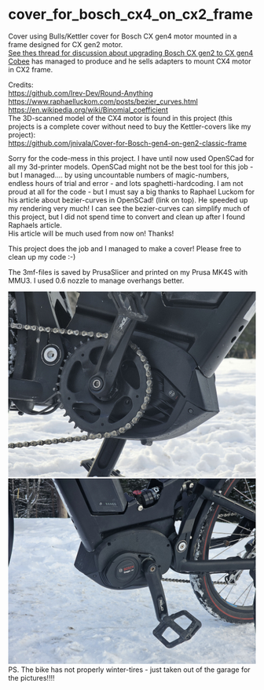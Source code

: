 # cover_for_bosch_cx4_on_cx2_frame
Cover using Bulls/Kettler cover for Bosch CX gen4 motor mounted in a frame designed for CX gen2 motor. <br />
[See thes thread for discussion about upgrading Bosch CX gen2 to CX gen4](https://www.emtbforums.com/threads/anyone-ever-replaced-a-cx-gen-2-for-the-new-gen-4.20513/) <br />
[Cobee](https://www.emtbforums.com/members/cobee.29868/) has managed to produce and he sells adapters to mount CX4 motor in CX2 frame. <br />

Credits: <br />
https://github.com/Irev-Dev/Round-Anything <br />
https://www.raphaelluckom.com/posts/bezier_curves.html <br />
https://en.wikipedia.org/wiki/Binomial_coefficient <br />
The 3D-scanned model of the CX4 motor is found in this project (this projects is a complete cover without need to buy the Kettler-covers like my project): <br />
https://github.com/jnivala/Cover-for-Bosch-gen4-on-gen2-classic-frame

Sorry for the code-mess in this project. I have until now used OpenSCad for all my 3d-printer models.
OpenSCad might not be the best tool for this job - but I managed.... by using uncountable numbers of magic-numbers, endless hours of trial and error - and lots spaghetti-hardcoding.
I am not proud at all for the code - but I must say a big thanks to Raphael Luckom for his article about bezier-curves in OpenSCad! (link on top). He speeded up my rendering very much!
I can see the bezier-curves can simplify much of this project, but I did not spend time to convert and clean up after I found Raphaels article.<br />
His article will be much used from now on! Thanks! 

This project does the job and I managed to make a cover! Please free to clean up my code :-)

The 3mf-files is saved by PrusaSlicer and printed on my Prusa MK4S with MMU3. I used 0.6 nozzle to manage overhangs better.


![Cover gen4 right](img/20250313_151951_DxO.jpg?raw=true "Cover gen4 on gen2 frame right")
![Cover gen4 left](img/20250313_152009_DxO.jpg?raw=true "Cover gen4 on gen2 frame left")
PS. The bike has not properly winter-tires - just taken out of the garage for the pictures!!!!
